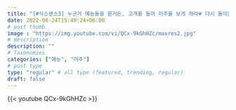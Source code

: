 ```yaml
---
title: "[#식스센스3] 누군가 예능돌을 묻거든, 고개를 들어 미주를 보게 하라💗 다시 돌아온 美친 미주 레전드 활약상 모음.mijoo"
date: 2022-08-24T15:40:24+06:00
# post thumb
image : "https://img.youtube.com/vi/QCx-9kGhHZc/maxres2.jpg"
# description
description: ""
# Taxonomies
categories: ["예능", "미주"]
# post type
type: "regular" # all type (featured, trending, regular)
draft: false
---
```

{{< youtube QCx-9kGhHZc >}}
